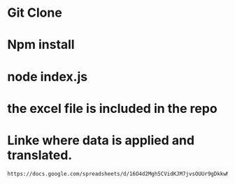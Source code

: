 # Git Clone

# Npm install 

# node index.js

# the excel file is included in the repo 

# Linke where data is applied and translated.
    https://docs.google.com/spreadsheets/d/16O4d2Mgh5CVidKJM7jvsOUUr9gDkkwMymmdTq8qNWZo/edit#gid=0
